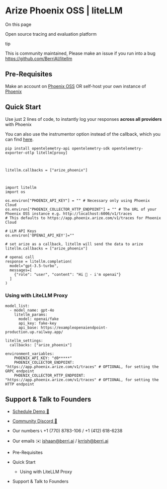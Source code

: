 # Arize Phoenix OSS | liteLLM

On this page

Open source tracing and evaluation platform

tip

This is community maintained, Please make an issue if you run into a bug <https://github.com/BerriAI/litellm>

## Pre-Requisites​

Make an account on [Phoenix OSS](https://phoenix.arize.com) OR self-host your own instance of [Phoenix](https://docs.arize.com/phoenix/deployment)

## Quick Start​

Use just 2 lines of code, to instantly log your responses **across all providers** with Phoenix

You can also use the instrumentor option instead of the callback, which you can find [here](https://docs.arize.com/phoenix/tracing/integrations-tracing/litellm).
    
    
    pip install opentelemetry-api opentelemetry-sdk opentelemetry-exporter-otlp litellm[proxy]  
    
    
    
    litellm.callbacks = ["arize_phoenix"]  
    
    
    
    import litellm  
    import os  
      
    os.environ["PHOENIX_API_KEY"] = "" # Necessary only using Phoenix Cloud  
    os.environ["PHOENIX_COLLECTOR_HTTP_ENDPOINT"] = "" # The URL of your Phoenix OSS instance e.g. http://localhost:6006/v1/traces  
    # This defaults to https://app.phoenix.arize.com/v1/traces for Phoenix Cloud  
      
    # LLM API Keys  
    os.environ['OPENAI_API_KEY']=""  
      
    # set arize as a callback, litellm will send the data to arize  
    litellm.callbacks = ["arize_phoenix"]  
       
    # openai call  
    response = litellm.completion(  
      model="gpt-3.5-turbo",  
      messages=[  
        {"role": "user", "content": "Hi 👋 - i'm openai"}  
      ]  
    )  
    

### Using with LiteLLM Proxy​
    
    
    model_list:  
      - model_name: gpt-4o  
        litellm_params:  
          model: openai/fake  
          api_key: fake-key  
          api_base: https://exampleopenaiendpoint-production.up.railway.app/  
      
    litellm_settings:  
      callbacks: ["arize_phoenix"]  
      
    environment_variables:  
        PHOENIX_API_KEY: "d0*****"  
        PHOENIX_COLLECTOR_ENDPOINT: "https://app.phoenix.arize.com/v1/traces" # OPTIONAL, for setting the GRPC endpoint  
        PHOENIX_COLLECTOR_HTTP_ENDPOINT: "https://app.phoenix.arize.com/v1/traces" # OPTIONAL, for setting the HTTP endpoint  
    

## Support & Talk to Founders​

  * [Schedule Demo 👋](https://calendly.com/d/4mp-gd3-k5k/berriai-1-1-onboarding-litellm-hosted-version)
  * [Community Discord 💭](https://discord.gg/wuPM9dRgDw)
  * Our numbers 📞 +1 (770) 8783-106 / ‭+1 (412) 618-6238‬
  * Our emails ✉️ [ishaan@berri.ai](mailto:ishaan@berri.ai) / [krrish@berri.ai](mailto:krrish@berri.ai)

  * Pre-Requisites
  * Quick Start
    * Using with LiteLLM Proxy
  * Support & Talk to Founders